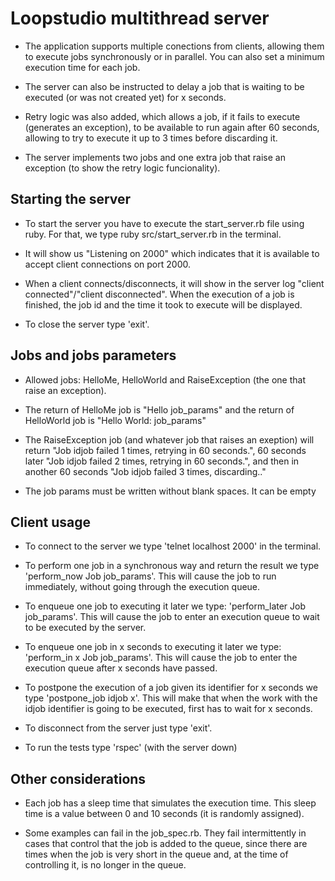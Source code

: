 # Loopstudio multithread server

- The application supports multiple conections from clients, allowing them to execute jobs synchronously or in parallel. You can also set a minimum execution time for each job.

- The server can also be instructed to delay a job that is waiting to be executed (or was not created yet) for x seconds.

- Retry logic was also added, which allows a job, if it fails to execute (generates an exception), to be available to run again after 60 seconds, allowing to try to execute it up to 3 times before discarding it.

- The server implements two jobs and one extra job that raise an exception (to show the retry   logic funcionality).


## Starting the server

- To start the server you have to execute the start_server.rb file using ruby. For that, we type ruby src/start_server.rb in the terminal.

- It will show us "Listening on 2000" which indicates that it is available to accept client connections on port 2000.

- When a client connects/disconnects, it will show in the server log "client connected"/"client disconnected". When the execution of a job is finished, the job id and the time it took to execute will be displayed.

- To close the server type 'exit'.

## Jobs and jobs parameters

- Allowed jobs: HelloMe, HelloWorld and RaiseException (the one that raise an exception).

- The return of HelloMe job is "Hello job_params" and the return of HelloWorld job is "Hello World: job_params"

- The RaiseException job (and whatever job that raises an exeption) will return "Job idjob failed 1 times, retrying in 60 seconds.", 60 seconds later "Job idjob failed 2 times, retrying in 60 seconds.", and then in another 60 seconds "Job idjob failed 3 times, discarding.."

- The job params must be written without blank spaces. It can be empty 

## Client usage

- To connect to the server we type 'telnet localhost 2000' in the terminal.

- To perform one job in a synchronous way and return the result we type 'perform_now Job job_params'. This will cause the job to run immediately, without going through the execution queue.

- To enqueue one job to executing it later we type: 'perform_later Job job_params'. This will cause the job to enter an execution queue to wait to be executed by the server.

- To enqueue one job in x seconds to executing it later we type: 'perform_in x Job job_params'. This will cause the job to enter the execution queue after x seconds have passed.

- To postpone the execution of a job given its identifier for x seconds we type 'postpone_job idjob x'. This will make that when the work with the idjob identifier is going to be executed, first has to wait for x seconds.

- To disconnect from the server just type 'exit'.

- To run the tests type 'rspec' (with the server down)

## Other considerations

- Each job has a sleep time that simulates the execution time. This sleep time is a value between 0 and 10 seconds (it is randomly assigned).

- Some examples can fail in the job_spec.rb. They fail intermittently in cases that control that the job is added to the queue, since there are times when the job is very short in the queue and, at the time of controlling it, is no longer in the queue.
